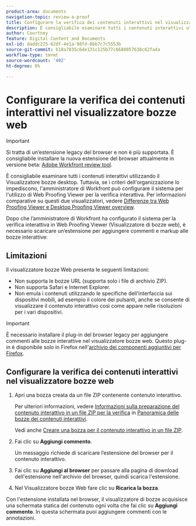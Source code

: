 ```yaml
---
product-area: documents
navigation-topic: review-a-proof
title: Configurare la verifica dei contenuti interattivi nel visualizzatore bozze web
description: È consigliabile esaminare tutti i contenuti interattivi utilizzando il Visualizzatore bozze desktop. Tuttavia, se i criteri dell'organizzazione lo impediscono, l'amministratore di Workfront può configurare il sistema per l'utilizzo di Web Proofing Viewer per la verifica interattiva. Per informazioni comparative su questi due visualizzatori, vedere Differenze tra Web Proofing Viewer e Desktop Proofing Viewer overview.
author: Courtney
feature: Digital Content and Documents
exl-id: daddc225-62df-4e1a-98fd-8bb7c7c5553b
source-git-commit: b18a7835c6de131c125b77c6688057638c62fa4a
workflow-type: tm+mt
source-wordcount: '402'
ht-degree: 0%

---
```


# Configurare la verifica dei contenuti interattivi nel visualizzatore bozze web

>[!IMPORTANT]
>
>Si tratta di un’estensione legacy del browser e non è più supportata. È consigliabile installare la nuova estensione del browser attualmente in versione beta: [Adobe Workfront review tool](/help/quicksilver/review-and-approve-work/proofing/reviewing-proofs-within-workfront/review-a-proof/review-proof-in-web-viewer-extension.md).


È consigliabile esaminare tutti i contenuti interattivi utilizzando il Visualizzatore bozze desktop. Tuttavia, se i criteri dell&#39;organizzazione lo impediscono, l&#39;amministratore di Workfront può configurare il sistema per l&#39;utilizzo di Web Proofing Viewer per la verifica interattiva. Per informazioni comparative su questi due visualizzatori, vedere [Differenze tra Web Proofing Viewer e Desktop Proofing Viewer overview](../../../../review-and-approve-work/proofing/proofing-overview/understand-differences-between-web-viewer.md).

Dopo che l’amministratore di Workfront ha configurato il sistema per la verifica interattiva in Web Proofing Viewer (Visualizzatore di bozze web), è necessario scaricare un’estensione per aggiungere commenti e markup alle bozze interattive:

## Limitazioni

Il visualizzatore bozze Web presenta le seguenti limitazioni:

* Non supporta le bozze URL (supporta solo i file di archivio ZIP).
* Non supporta Safari e Internet Explorer.
* Non emula i contenuti utilizzando le specifiche dell’interfaccia sui dispositivi mobili, ad esempio il colore dei pulsanti, anche se consente di visualizzare il contenuto interattivo così come appare nelle risoluzioni per i vari dispositivi.

>[!IMPORTANT]
>
>È necessario installare il plug-in del browser legacy per aggiungere commenti alle bozze interattive nel visualizzatore bozze web. Questo plug-in è disponibile solo in Firefox nell&#39;[archivio dei componenti aggiuntivi per Firefox](https://addons.mozilla.org/en-US/firefox/addon/proofhq-rich-media-review/).

## Configurare la verifica dei contenuti interattivi nel visualizzatore bozze web

1. Apri una bozza creata da un file ZIP contenente contenuto interattivo.

   Per ulteriori informazioni, vedere [Informazioni sulla preparazione del contenuto interattivo in un file ZIP per la verifica](../../../../review-and-approve-work/proofing/proofing-overview/interactive-content-proofs.md#howtoprepareaninteractiveziparchive) in [Panoramica delle bozze dei contenuti interattivi](../../../../review-and-approve-work/proofing/proofing-overview/interactive-content-proofs.md).

   Vedi anche [Creare una bozza per il contenuto interattivo in un file ZIP](../../../../review-and-approve-work/proofing/creating-proofs-within-workfront/generate-proof-interactive-content.md).

1. Fai clic su **Aggiungi commento**.

   Un messaggio richiede di scaricare l’estensione del browser per il contenuto interattivo.

1. Fai clic su **Aggiungi al browser** per passare alla pagina di download dell&#39;estensione nell&#39;archivio del browser, quindi scarica l&#39;estensione.
1. Nel Visualizzatore bozze Web fare clic su **Ricarica la bozza**.

Con l&#39;estensione installata nel browser, il visualizzatore di bozze acquisisce una schermata statica del contenuto ogni volta che fai clic su **Aggiungi commento**. In questa schermata puoi aggiungere commenti con le annotazioni.
